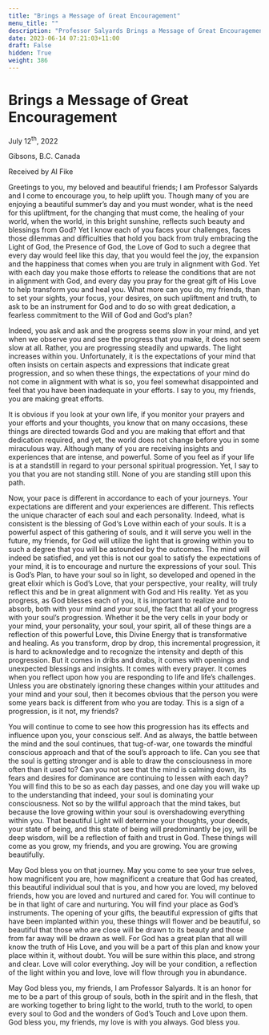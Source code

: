 ```yaml
---
title: "Brings a Message of Great Encouragement"
menu_title: ""
description: "Professor Salyards Brings a Message of Great Encouragement"
date: 2023-06-14 07:21:03+11:00
draft: False
hidden: True
weight: 386
---
```

# Brings a Message of Great Encouragement

July 12<sup>th</sup>, 2022

Gibsons, B.C. Canada

Received by Al Fike   


Greetings to you, my beloved and beautiful friends; I am Professor Salyards and I come to encourage you, to help uplift you. Though many of you are enjoying a beautiful summer’s day and you must wonder, what is the need for this upliftment, for the changing that must come, the healing of your world, when the world, in this bright sunshine, reflects such beauty and blessings from God? Yet I know each of you faces your challenges, faces those dilemmas and difficulties that hold you back from truly embracing the Light of God, the Presence of God, the Love of God to such a degree that every day would feel like this day, that you would feel the joy, the expansion and the happiness that comes when you are truly in alignment with God. Yet with each day you make those efforts to release the conditions that are not in alignment with God, and every day you pray for the great gift of His Love to help transform you and heal you. What more can you do, my friends, than to set your sights, your focus, your desires, on such upliftment and truth, to ask to be an instrument for God and to do so with great dedication, a fearless commitment to the Will of God and God‘s plan?

Indeed, you ask and ask and the progress seems slow in your mind, and yet when we observe you and see the progress that you make, it does not seem slow at all. Rather, you are progressing steadily and upwards. The light increases within you. Unfortunately, it is the expectations of your mind that often insists on certain aspects and expressions that indicate great progression, and so when these things, the expectations of your mind do not come in alignment with what is so, you feel somewhat disappointed and feel that you have been inadequate in your efforts. I say to you, my friends, you are making great efforts.

It is obvious if you look at your own life, if you monitor your prayers and your efforts and your thoughts, you know that on many occasions, these things are directed towards God and you are making that effort and that dedication required, and yet, the world does not change before you in some miraculous way. Although many of you are receiving insights and experiences that are intense, and powerful. Some of you feel as if your life is at a standstill in regard to your personal spiritual progression. Yet, I say to you that you are not standing still. None of you are standing still upon this path. 

Now, your pace is different in accordance to each of your journeys. Your expectations are different and your experiences are different. This reflects the unique character of each soul and each personality. Indeed, what is consistent is the blessing of God‘s Love within each of your souls. It is a powerful aspect of this gathering of souls, and it will serve you well in the future, my friends, for God will utilize the light that is growing within you to such a degree that you will be astounded by the outcomes. The mind will indeed be satisfied, and yet this is not our goal to satisfy the expectations of your mind, it is to encourage and nurture the expressions of your soul. This is God’s Plan, to have your soul so in light, so developed and opened in the great elixir which is God’s Love, that your perspective, your reality, will truly reflect this and be in great alignment with God and His reality.
Yet as you progress, as God blesses each of you, it is important to realize and to absorb, both with your mind and your soul, the fact that all of your progress with your soul’s progression. Whether it be the very cells in your body or your mind, your personality, your soul, your spirit, all of these things are a reflection of this powerful Love, this Divine Energy that is transformative and healing. As you transform, drop by drop, this incremental progression, it is hard to acknowledge and to recognize the intensity and depth of this progression. But it comes in dribs and drabs, it comes with openings and unexpected blessings and insights. It comes with every prayer. It comes when you reflect upon how you are responding to life and life’s challenges. Unless you are obstinately ignoring these changes within your attitudes and your mind and your soul, then it becomes obvious that the person you were some years back is different from who you are today. This is a sign of a progression, is it not, my friends?

You will continue to come to see how this progression has its effects and influence upon you, your conscious self. And as always, the battle between the mind and the soul continues, that tug-of-war, one towards the mindful conscious approach and that of the soul’s approach to life. Can you see that the soul is getting stronger and is able to draw the consciousness in more often than it used to? Can you not see that the mind is calming down, its fears and desires for dominance are continuing to lessen with each day? You will find this to be so as each day passes, and one day you will wake up to the understanding that indeed, your soul is dominating your consciousness. Not so by the willful approach that the mind takes, but because the love growing within your soul is overshadowing everything within you. That beautiful Light will determine your thoughts, your deeds, your state of being, and this state of being will predominantly be joy, will be deep wisdom, will be a reflection of faith and trust in God. These things will come as you grow, my friends, and you are growing. You are growing beautifully. 

May God bless you on that journey. May you come to see your true selves, how magnificent you are, how magnificent a creature that God has created, this beautiful individual soul that is you, and how you are loved, my beloved friends, how you are loved and nurtured and cared for. You will continue to be in that light of care and nurturing. You will find your place as God’s instruments. The opening of your gifts, the beautiful expression of gifts that have been implanted within you, these things will flower and be beautiful, so beautiful that those who are close will be drawn to its beauty and those from far away will be drawn as well. For God has a great plan that all will know the truth of His Love, and you will be a part of this plan and know your place within it, without doubt. You will be sure within this place, and strong and clear. Love will color everything. Joy will be your condition, a reflection of the light within you and love, love will flow through you in abundance.

May God bless you, my friends, I am Professor Salyards. It is an honor for me to be a part of this group of souls, both in the spirit and in the flesh, that are working together to bring light to the world, truth to the world, to open every soul to God and the wonders of God’s Touch and Love upon them. God bless you, my friends, my love is with you always. God bless you.